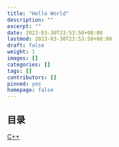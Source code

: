 ```yaml
---
title: "Hello World"
description: ""
excerpt: ""
date: 2023-03-30T23:53:50+08:00
lastmod: 2023-03-30T23:53:50+08:00
draft: false
weight: 1
images: []
categories: []
tags: []
contributors: []
pinned: yes
homepage: false
---
```


## 目录

[C++](../cpp逆向初探/)
